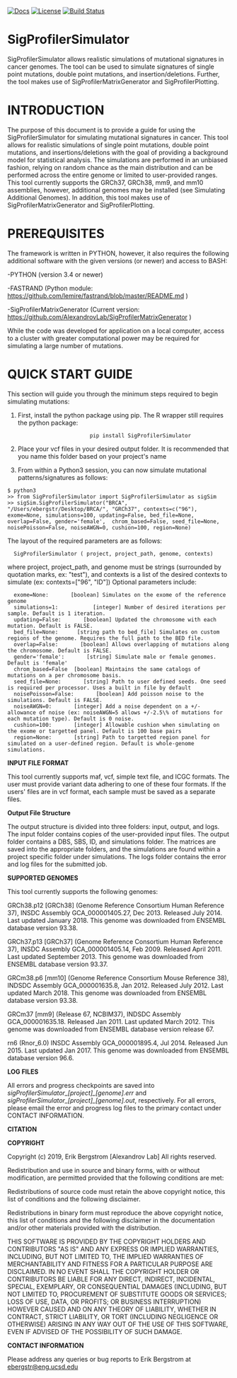 [![Docs](https://img.shields.io/badge/docs-latest-blue.svg)](https://osf.io/usxjz/wiki/home/) [![License](https://img.shields.io/badge/License-BSD\%202--Clause-orange.svg)](https://opensource.org/licenses/BSD-2-Clause) [![Build Status](https://travis-ci.com/AlexandrovLab/SigProfilerSimulator.svg?branch=master)](https://travis-ci.com/AlexandrovLab/SigProfilerSimulator)

# SigProfilerSimulator 
SigProfilerSimulator allows realistic simulations of mutational signatures in cancer genomes. The tool can be used to simulate signatures of single point mutations, double point mutations, and insertion/deletions. Further, the tool makes use of SigProfilerMatrixGenerator and SigProfilerPlotting.  

# INTRODUCTION
The purpose of this document is to provide a guide for using the SigProfilerSimulator for simulating mutational signatures in cancer. This tool allows for realistic simulations of single point mutations, double point mutations, and insertions/deletions with the goal of providing a background model for statistical analysis. The simulations are performed in an unbiased fashion, relying on random chance as the main distribution and can be performed across the entire genome or limited to user-provided ranges. This tool currently supports the GRCh37, GRCh38, mm9, and mm10 assemblies, however, additional genomes may be installed (see Simulating Additional Genomes). In addition, this tool makes use of SigProfilerMatrixGenerator and SigProfilerPlotting.

# PREREQUISITES
The framework is written in PYTHON, however, it also requires the following additional software with the given versions (or newer) and access to BASH:

-PYTHON (version 3.4 or newer)

-FASTRAND (Python module: https://github.com/lemire/fastrand/blob/master/README.md )

-SigProfilerMatrixGenerator (Current version: https://github.com/AlexandrovLab/SigProfilerMatrixGenerator )

While the code was developed for application on a local computer, access to a cluster with greater computational power may be required for simulating a large number of mutations.

# QUICK START GUIDE
This section will guide you through the minimum steps required to begin simulating mutations:
1. First, install the python package using pip. The R wrapper still requires the python package:
```
                          pip install SigProfilerSimulator
```
2. Place your vcf files in your desired output folder. It is recommended that you name this folder based on your project's name

3. From within a Python3 session, you can now simulate mutational patterns/signatures as follows:
```
$ python3
>> from SigProfilerSimulator import SigProfilerSimulator as sigSim
>> sigSim.SigProfilerSimulator("BRCA", "/Users/ebergstr/Desktop/BRCA/", "GRCh37", contexts=c("96"), exome=None, simulations=100, updating=False, bed_file=None, overlap=False, gender='female',  chrom_based=False, seed_file=None, noisePoisson=False, noiseAWGN=0, cushion=100, region=None)
```
  The layout of the required parameters are as follows:
  
      SigProfilerSimulator ( project, project_path, genome, contexts)
            
  where project, project_path, and genome must be strings (surrounded by quotation marks, ex: "test"), and contexts is a list of the desired contexts to simulate (ex: contexts=["96", "ID"]) Optional
  parameters include:
  
      exome=None:       [boolean] Simulates on the exome of the reference genome
      simulations=1:	       [integer] Number of desired iterations per sample. Default is 1 iteration.
      updating=False:       [boolean] Updated the chromosome with each mutation. Default is FALSE.
      bed_file=None:      [string path to bed_file] Simulates on custom regions of the genome. Requires the full path to the BED file. 
      overlap=False:       [boolean] Allows overlapping of mutations along the chromosome. Default is FALSE.
      gender='female':       [string] Simulate male or female genomes. Default is 'female'
      chrom_based=False  [boolean] Maintains the same catalogs of mutations on a per chromosome basis.
      seed_file=None:       [string] Path to user defined seeds. One seed is required per processor. Uses a built in file by default
      noisePoisson=False:       [boolean] Add poisson noise to the simulations. Default is FALSE.     
      noiseAWGN=0:       [integer] Add a noise dependent on a +/- allowance of noise (ex: noiseAWGN=5 allows +/-2.5\% of mutations for each mutation type). Default is 0 noise. 
      cushion=100:       [integer] Allowable cushion when simulating on the exome or targetted panel. Default is 100 base pairs
      region=None:       [string] Path to targetted region panel for simulated on a user-defined region. Default is whole-genome simulations.


**INPUT FILE FORMAT**

This tool currently supports maf, vcf, simple text file, and ICGC formats. The user must provide variant data adhering to one of these four formats. If the users' files are in vcf format, each sample must be saved as a separate files. 


**Output File Structure**

The output structure is divided into three folders: input, output, and logs. The input folder contains copies of the user-provided input files. The output folder contains
a DBS, SBS, ID, and simulations folder. The matrices are saved into the appropriate folders, and the simulations are found within a project specific folder under simulations. The logs folder contains the error and log files for the submitted job.


**SUPPORTED GENOMES**

This tool currently supports the following genomes:

GRCh38.p12 [GRCh38] (Genome Reference Consortium Human Reference 37), INSDC
Assembly GCA_000001405.27, Dec 2013. Released July 2014. Last updated January 2018. This genome was downloaded from ENSEMBL database version 93.38.

GRCh37.p13 [GRCh37] (Genome Reference Consortium Human Reference 37), INSDC
Assembly GCA_000001405.14, Feb 2009. Released April 2011. Last updated September 2013. This genome was downloaded from ENSEMBL database version 93.37. 

GRCm38.p6 [mm10] (Genome Reference Consortium Mouse Reference 38), INDSDC
Assembly GCA_000001635.8, Jan 2012. Released July 2012. Last updated March 2018. This genome was downloaded from ENSEMBL database version 93.38. 

GRCm37 [mm9] (Release 67, NCBIM37), INDSDC Assembly GCA_000001635.18.
Released Jan 2011. Last updated March 2012. This genome was downloaded from ENSEMBL database version release 67.

rn6 (Rnor_6.0) INSDC Assembly GCA_000001895.4, Jul 2014. Released Jun 2015. Last updated Jan 2017. 
This genome was downloaded from ENSEMBL database version 96.6.

**LOG FILES**

All errors and progress checkpoints are saved into *sigProfilerSimulator_[project]_[genome].err* and *sigProfilerSimulator_[project]_[genome].out*, respectively. 
For all errors, please email the error and progress log files to the primary contact under CONTACT INFORMATION.

**CITATION**


**COPYRIGHT**

Copyright (c) 2019, Erik Bergstrom [Alexandrov Lab] All rights reserved.

Redistribution and use in source and binary forms, with or without modification, are permitted provided that the following conditions are met:

Redistributions of source code must retain the above copyright notice, this list of conditions and the following disclaimer.

Redistributions in binary form must reproduce the above copyright notice, this list of conditions and the following disclaimer in the documentation and/or other materials provided with the distribution.

THIS SOFTWARE IS PROVIDED BY THE COPYRIGHT HOLDERS AND CONTRIBUTORS "AS IS" AND ANY EXPRESS OR IMPLIED WARRANTIES, INCLUDING, BUT NOT LIMITED TO, THE IMPLIED WARRANTIES OF MERCHANTABILITY AND FITNESS FOR A PARTICULAR PURPOSE ARE DISCLAIMED. IN NO EVENT SHALL THE COPYRIGHT HOLDER OR CONTRIBUTORS BE LIABLE FOR ANY DIRECT, INDIRECT, INCIDENTAL, SPECIAL, EXEMPLARY, OR CONSEQUENTIAL DAMAGES (INCLUDING, BUT NOT LIMITED TO, PROCUREMENT OF SUBSTITUTE GOODS OR SERVICES; LOSS OF USE, DATA, OR PROFITS; OR BUSINESS INTERRUPTION) HOWEVER CAUSED AND ON ANY THEORY OF LIABILITY, WHETHER IN CONTRACT, STRICT LIABILITY, OR TORT (INCLUDING NEGLIGENCE OR OTHERWISE) ARISING IN ANY WAY OUT OF THE USE OF THIS SOFTWARE, EVEN IF ADVISED OF THE POSSIBILITY OF SUCH DAMAGE. 

**CONTACT INFORMATION**

Please address any queries or bug reports to Erik Bergstrom at ebergstr@eng.ucsd.edu
